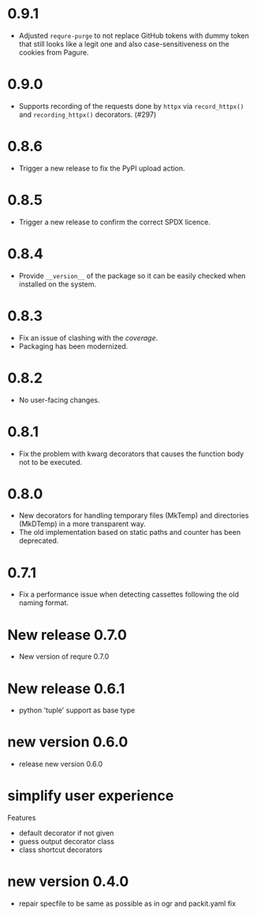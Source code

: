 # 0.9.1

- Adjusted `requre-purge` to not replace GitHub tokens with dummy token that
  still looks like a legit one and also case-sensitiveness on the cookies from
  Pagure.

# 0.9.0

- Supports recording of the requests done by `httpx` via `record_httpx()` and `recording_httpx()` decorators. (#297)

# 0.8.6

- Trigger a new release to fix the PyPI upload action.

# 0.8.5

- Trigger a new release to confirm the correct SPDX licence.

# 0.8.4

- Provide `__version__` of the package so it can be easily checked when installed on the system.

# 0.8.3

- Fix an issue of clashing with the _coverage_.
- Packaging has been modernized.

# 0.8.2

- No user-facing changes.

# 0.8.1

- Fix the problem with kwarg decorators that causes the function body not to be executed.

# 0.8.0

- New decorators for handling temporary files (MkTemp) and directories (MkDTemp) in a more transparent way.
- The old implementation based on static paths and counter has been deprecated.

# 0.7.1

- Fix a performance issue when detecting cassettes following the old naming format.

# New release 0.7.0

- New version of requre 0.7.0

# New release 0.6.1

- python 'tuple' support as base type

# new version 0.6.0

- release new version 0.6.0

# simplify user experience

Features

- default decorator if not given
- guess output decorator class
- class shortcut decorators

# new version 0.4.0

- repair specfile to be same as possible as in ogr and packit.yaml fix
